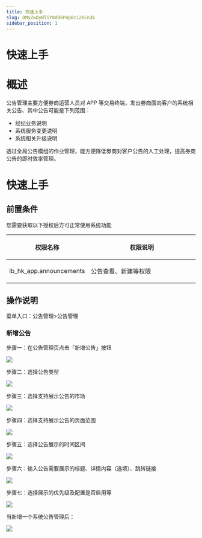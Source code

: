 ```yaml
---
title: 快速上手
slug: DMyZwDyBliY8dBkP4p8c126Cn36
sidebar_position: 1
---
```



# 快速上手

# 概述

公告管理主要方便劵商运营人员对 APP 等交易终端，发出劵商面向客户的系统相关公告、其中公告可能是下列范围：

- 经纪业务说明
- 系统服务变更说明
- 系统相关升级说明

透过全局公告模组的作业管理，能方便降低劵商对客户公告的人工处理，提高券商公告的即时效率管理。

# 快速上手

## 前置条件

您需要获取以下授权后方可正常使用系统功能

<table header_row="1">
<colgroup>
<col width="211"/>
<col width="450"/>
</colgroup>
<thead>
<tr><th><p>权限名称</p></th><th><p>权限说明</p></th></tr>
</thead>
<tbody>
<tr><td><p>lb_hk_app.announcements</p></td><td><p>公告查看、新建等权限</p></td></tr>
</tbody>
</table>

## 操作说明

菜单入口：公告管理&gt;公告管理

### 新增公告

步骤一：在公告管理页点击「新增公告」按钮

<img src="/assets/Rhcfb8PmnotIprxctEXcyDefnOe.png" src-width="2134" src-height="598" align="center"/>

步骤二：选择公告类型

<img src="/assets/MnPObv6lqoPxI6xqoT8ce7ysnkd.png" src-width="2132" src-height="1288" align="center"/>

步骤三：选择支持展示公告的市场

<img src="/assets/JIVxbhHUtoqIbDxpu1KcWOTInhc.png" src-width="2132" src-height="1324" align="center"/>

步骤四：选择支持展示公告的页面范围

<img src="/assets/Zt5RbNBVVo76d5xUed8cTWOqn1d.png" src-width="2128" src-height="1292" align="center"/>

步骤五：选择公告展示的时间区间

<img src="/assets/JVgHbSMm1op0dWxgfzIcA4CEn1c.png" src-width="2150" src-height="1318" align="center"/>

步骤六：输入公告需要展示的标题、详情内容（选填）、跳转链接

<img src="/assets/PcKObleu2oDr5gxoOhrcHXPTnZ6.png" src-width="2138" src-height="1290" align="center"/>

步骤七：选择展示的优先级及配置是否启用等

<img src="/assets/Dms8beB51ok80LxYC3Dcuc0Bnoe.png" src-width="2142" src-height="1312" align="center"/>

当新增一个系统公告管理后：

<img src="/assets/JpsxbEkbZov2LSxpslicrdIOnej.png" src-width="3224" src-height="1506" align="center"/>

